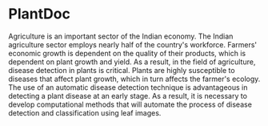 # PlantDoc
Agriculture is an important sector of the Indian economy. The Indian agriculture sector employs nearly half of the country's workforce. 
Farmers' economic growth is dependent on the quality of their products, which is dependent on plant growth and yield. As a result, in the field of agriculture, disease detection in plants is critical. Plants are highly susceptible to diseases that affect plant growth, which in turn affects the farmer's ecology. 
The use of an automatic disease detection technique is advantageous in detecting a plant disease at an early stage. As a result, it is necessary to develop computational methods that will automate the process of disease detection and classification using leaf images.
